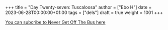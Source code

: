 +++
title = "Day Twenty-seven: Tuscaloosa"
author = ["Ebo H"]
date = 2023-06-28T00:00:00+01:00
tags = ["dels"]
draft = true
weight = 1001
+++

[You can subcribe to Never Get Off The Bus here](https://never-get-off-the-bus.ghost.io/#/portal/)
